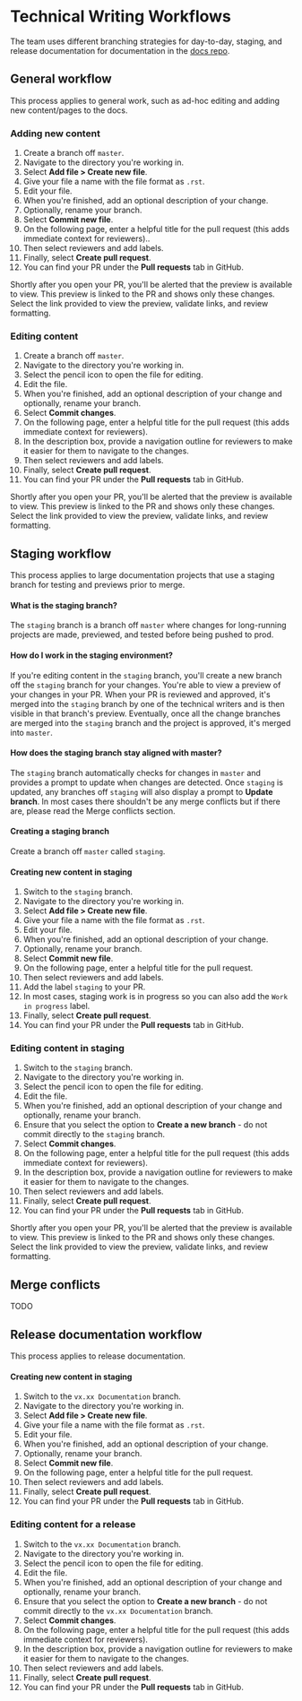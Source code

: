 # Technical Writing Workflows

The team uses different branching strategies for day-to-day, staging, and release documentation for documentation in the [docs repo](https://github.com/mattermost/docs).

## General workflow

This process applies to general work, such as ad-hoc editing and adding new content/pages to the docs.

### Adding new content

1. Create a branch off `master`.
2. Navigate to the directory you're working in.
3. Select **Add file > Create new file**.
4. Give your file a name with the file format as `.rst`.
5. Edit your file.
6. When you're finished, add an optional description of your change.
7. Optionally, rename your branch.
8. Select **Commit new file**.
9. On the following page, enter a helpful title for the pull request (this adds immediate context for reviewers)..
10. Then select reviewers and add labels.
11. Finally, select **Create pull request**.
12. You can find your PR under the **Pull requests** tab in GitHub.

Shortly after you open your PR, you'll be alerted that the preview is available to view. This preview is linked to the PR and shows only these changes. Select the link provided to view the preview, validate links, and review formatting.

### Editing content

1. Create a branch off `master`.
2. Navigate to the directory you're working in.
3. Select the pencil icon to open the file for editing.
4. Edit the file.
6. When you're finished, add an optional description of your change and optionally, rename your branch.
7. Select **Commit changes**.
8. On the following page, enter a helpful title for the pull request (this adds immediate context for reviewers).
9. In the description box, provide a navigation outline for reviewers to make it easier for them to navigate to the changes.
10. Then select reviewers and add labels.
11. Finally, select **Create pull request**.
12. You can find your PR under the **Pull requests** tab in GitHub.

Shortly after you open your PR, you'll be alerted that the preview is available to view. This preview is linked to the PR and shows only these changes. Select the link provided to view the preview, validate links, and review formatting.

## Staging workflow

This process applies to large documentation projects that use a staging branch for testing and previews prior to merge.

#### What is the staging branch?

The `staging` branch is a branch off `master` where changes for long-running projects are made, previewed, and tested before being pushed to prod.

#### How do I work in the staging environment?

If you're editing content in the `staging` branch, you'll create a new branch off the `staging` branch for your changes. You're able to view a preview of your changes in your PR. When your PR is reviewed and approved, it's merged into the `staging` branch by one of the technical writers and is then visible in that branch's preview. Eventually, once all the change branches are merged into the `staging` branch and the project is approved, it's merged into `master`.

#### How does the staging branch stay aligned with master?

The `staging` branch automatically checks for changes in `master` and provides a prompt to update when changes are detected. Once `staging` is updated, any branches off `staging` will also display a prompt to **Update branch**. In most cases there shouldn't be any merge conflicts but if there are, please read the Merge conflicts section.

#### Creating a staging branch

Create a branch off `master` called `staging`.

#### Creating new content in staging

1. Switch to the `staging` branch.
2. Navigate to the directory you're working in.
3. Select **Add file > Create new file**.
4. Give your file a name with the file format as `.rst`.
5. Edit your file.
6. When you're finished, add an optional description of your change.
7. Optionally, rename your branch.
8. Select **Commit new file**.
9. On the following page, enter a helpful title for the pull request.
10. Then select reviewers and add labels.
11. Add the label `staging` to your PR.
12. In most cases, staging work is in progress so you can also add the `Work in progress` label.
13. Finally, select **Create pull request**.
14. You can find your PR under the **Pull requests** tab in GitHub.

### Editing content in staging

1. Switch to the `staging` branch.
2. Navigate to the directory you're working in.
3. Select the pencil icon to open the file for editing.
4. Edit the file.
5. When you're finished, add an optional description of your change and optionally, rename your branch.
6. Ensure that you select the option to **Create a new branch** - do not commit directly to the `staging` branch.
7. Select **Commit changes**.
8. On the following page, enter a helpful title for the pull request (this adds immediate context for reviewers).
9. In the description box, provide a navigation outline for reviewers to make it easier for them to navigate to the changes.
10. Then select reviewers and add labels.
11. Finally, select **Create pull request**.
12. You can find your PR under the **Pull requests** tab in GitHub.

Shortly after you open your PR, you'll be alerted that the preview is available to view. This preview is linked to the PR and shows only these changes. Select the link provided to view the preview, validate links, and review formatting.

## Merge conflicts

TODO

## Release documentation workflow

This process applies to release documentation.

#### Creating new content in staging

1. Switch to the `vx.xx Documentation` branch.
2. Navigate to the directory you're working in.
3. Select **Add file > Create new file**.
4. Give your file a name with the file format as `.rst`.
5. Edit your file.
6. When you're finished, add an optional description of your change.
7. Optionally, rename your branch.
8. Select **Commit new file**.
9. On the following page, enter a helpful title for the pull request.
10. Then select reviewers and add labels.
11. Finally, select **Create pull request**.
12. You can find your PR under the **Pull requests** tab in GitHub.

### Editing content for a release

1. Switch to the `vx.xx Documentation` branch.
2. Navigate to the directory you're working in.
3. Select the pencil icon to open the file for editing.
4. Edit the file.
5. When you're finished, add an optional description of your change and optionally, rename your branch.
6. Ensure that you select the option to **Create a new branch** - do not commit directly to the `vx.xx Documentation` branch.
7. Select **Commit changes**.
8. On the following page, enter a helpful title for the pull request (this adds immediate context for reviewers).
9. In the description box, provide a navigation outline for reviewers to make it easier for them to navigate to the changes.
10. Then select reviewers and add labels.
11. Finally, select **Create pull request**.
12. You can find your PR under the **Pull requests** tab in GitHub.
